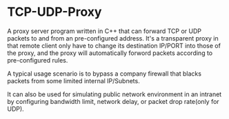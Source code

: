 # TCP-UDP-Proxy
A proxy server program written in C++ that can forward TCP or UDP packets to and from an pre-configured address. It's a transparent proxy in that remote client only have to change its destination IP/PORT into those of the proxy, and the proxy will automatically forword packets according to pre-configured rules.

A typical usage scenario is to bypass a company firewall that blacks packets from some limited internal IP/Subnets.

It can also be used for simulating public network environment in an intranet by configuring bandwidth limit, network delay, or packet drop rate(only for UDP).
